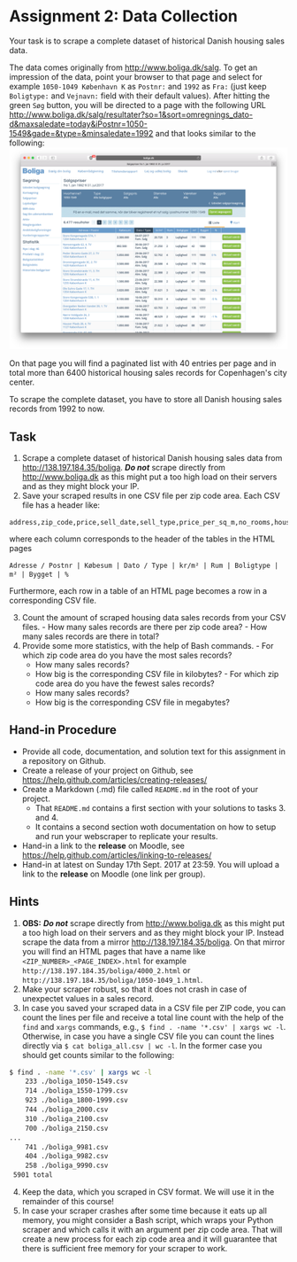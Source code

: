 # Assignment 2: Data Collection

Your task is to scrape a complete dataset of historical Danish housing sales data.

The data comes originally from http://www.boliga.dk/salg. To get an impression of the data, point your browser to that page and select for example `1050-1049 København K` as `Postnr:` and `1992` as `Fra:` (just keep `Boligtype:` and `Vejnavn:` field with their default values). After hitting the green `Søg` button, you will be directed to a page with the following URL http://www.boliga.dk/salg/resultater?so=1&sort=omregnings_dato-d&maxsaledate=today&iPostnr=1050-1549&gade=&type=&minsaledate=1992  and that looks similar to the following:
![data_screenshot](images/data_screenshot.png)

On that page you will find a paginated list with 40 entries per page and in total more than 6400 historical housing sales records for Copenhagen's city center.

To scrape the complete dataset, you have to store all Danish housing sales records from 1992 to now.


## Task
  1. Scrape a complete dataset of historical Danish housing sales data from http://138.197.184.35/boliga. _**Do not**_ scrape directly from http://www.boliga.dk as this might put a too high load on their servers and as they might block your IP.
  2. Save your scraped results in one CSV file per zip code area. Each CSV file has a header like:
  
  ```
  address,zip_code,price,sell_date,sell_type,price_per_sq_m,no_rooms,housing_type,size_in_sq_m,year_of_construction,price_change_in_pct
  ```


  where each column corresponds to the header of the tables in the HTML pages 

  ```
  Adresse / Postnr | Købesum | Dato / Type | kr/m² | Rum | Boligtype | m² | Bygget | %
  ```

  Furthermore, each row in a table of an HTML page becomes a row in a corresponding CSV file.

  3. Count the amount of scraped housing data sales records from your CSV files.
    - How many sales records are there per zip code area?
    - How many sales records are there in total?
  4. Provide some more statistics, with the help of Bash commands.
    - For which zip code area do you have the most sales records?
      * How many sales records?
      * How big is the corresponding CSV file in kilobytes?
    - For which zip code area do you have the fewest sales records?
      * How many sales records?
      * How big is the corresponding CSV file in megabytes?




## Hand-in Procedure

  * Provide all code, documentation, and solution text for this assignment in a repository on Github.
  * Create a release of your project on Github, see https://help.github.com/articles/creating-releases/
  * Create a Markdown (.md) file called `README.md` in the root of your project.
    - That `README.md` contains a first section with your solutions to tasks 3. and 4.
    - It contains a second section woth documentation on how to setup and run your webscraper to replicate your results.
  * Hand-in a link to the **release** on Moodle, see https://help.github.com/articles/linking-to-releases/
  * Hand-in at latest on Sunday 17th Sept. 2017 at 23:59. You will upload a link to the **release** on Moodle (one link per group).




## Hints

  1. **OBS:** _**Do not**_ scrape directly from http://www.boliga.dk as this might put a too high load on their servers and as they might block your IP. Instead scrape the data from a mirror http://138.197.184.35/boliga. On that mirror you will find an HTML pages that have a name like `<ZIP_NUMBER>_<PAGE_INDEX>.html` for example `http://138.197.184.35/boliga/4000_2.html` or `http://138.197.184.35/boliga/1050-1049_1.html`.
  2. Make your scraper robust, so that it does not crash in case of unexpectet values in a sales record.
  3. In case you saved your scraped data in a CSV file per ZIP code, you can count the lines per file and receive a total line count with the help of the `find` and `xargs` commands, e.g., `$ find . -name '*.csv' | xargs wc -l`. Otherwise, in case you have a single CSV file you can count the lines directly via `$ cat boliga_all.csv | wc -l`.
  In the former case you should get counts similar to the following:
  ```bash
  $ find . -name '*.csv' | xargs wc -l
      233 ./boliga_1050-1549.csv
      714 ./boliga_1550-1799.csv
      923 ./boliga_1800-1999.csv
      744 ./boliga_2000.csv
      310 ./boliga_2100.csv
      700 ./boliga_2150.csv
  ...
      741 ./boliga_9981.csv
      404 ./boliga_9982.csv
      258 ./boliga_9990.csv
   5901 total
   ```
   4. Keep the data, which you scraped in CSV format. We will use it in the remainder of this course!
   5. In case your scraper crashes after some time because it eats up all memory, you might consider a Bash script, which wraps your Python scraper and which calls it with an argument per zip code area. That will create a new process for each zip code area and it will guarantee that there is sufficient free memory for your scraper to work.